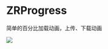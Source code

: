 # ZRProgress
简单的百分比加载动画，上传、下载动画

![](https://github.com/zhaojijin/ZRProgress/blob/master/ZRProgress1.gif)
